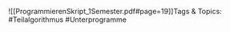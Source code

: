 
![[ProgrammierenSkript_1Semester.pdf#page=19]]Tags & Topics:
   #Teilalgorithmus
   #Unterprogramme